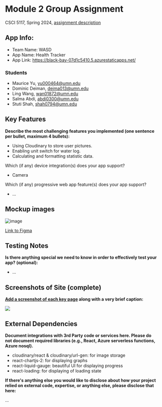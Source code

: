 # Module 2 Group Assignment

CSCI 5117, Spring 2024, [assignment description](https://canvas.umn.edu/courses/413159/pages/project-2)

## App Info:

- Team Name: WASD
- App Name: Health Tracker
- App Link: <https://black-bay-07d1c5410.5.azurestaticapps.net/>

### Students

- Maurice Yu, yu000464@umn.edu
- Dominic Deiman, deima013@umn.edu
- Ling Wang, wan01872@umn.edu
- Salma Abdi, abdi0300@umn.edu
- Stuti Shah, shah0794@umn.edu

## Key Features

**Describe the most challenging features you implemented
(one sentence per bullet, maximum 4 bullets):**

- Using Cloudinary to store user pictures.
- Enabling unit switch for water log.
- Calculating and formatting statistic data.

Which (if any) device integration(s) does your app support?

- Camera

Which (if any) progressive web app feature(s) does your app support?

- ...

## Mockup images

![image](./mockup/mockup2.jpg)

[Link to Figma](https://www.figma.com/file/8A0UDreILkoHiPGDTwKHhq/Untitled?type=design&node-id=43-460&mode=design&t=U4Nb8MSPDqZ8Vu1K-0)

## Testing Notes

**Is there anything special we need to know in order to effectively test your app? (optional):**

- ...

## Screenshots of Site (complete)

**[Add a screenshot of each key page](https://stackoverflow.com/questions/10189356/how-to-add-screenshot-to-readmes-in-github-repository)
along with a very brief caption:**

![](https://media.giphy.com/media/o0vwzuFwCGAFO/giphy.gif)

## External Dependencies

**Document integrations with 3rd Party code or services here.
Please do not document required libraries (e.g., React, Azure serverless functions, Azure nosql).**

- cloudinary/react & cloudinary/url-gen: for image storage
- react-chartjs-2: for displaying graphs
- react-liquid-gauge: beautiful UI for displaying progress
- react-loading: for displaying of loading state

**If there's anything else you would like to disclose about how your project
relied on external code, expertise, or anything else, please disclose that
here:**

...
